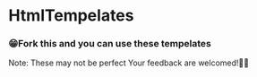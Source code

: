 # HtmlTempelates
### 😁Fork this and you can use these tempelates 
Note: These may not be perfect 
      Your feedback are welcomed!👍🏽
